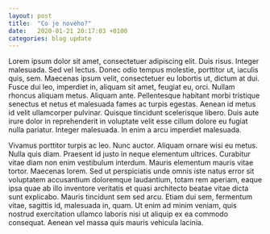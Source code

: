 ```yaml
---
layout: post
title:  "Co je nového?"
date:   2020-01-21 20:17:03 +0100
categories: blog update
---
```

Lorem ipsum dolor sit amet, consectetuer adipiscing elit. Duis risus. Integer malesuada. Sed vel lectus. Donec odio tempus molestie, porttitor ut, iaculis quis, sem. Maecenas ipsum velit, consectetuer eu lobortis ut, dictum at dui. Fusce dui leo, imperdiet in, aliquam sit amet, feugiat eu, orci. Nullam rhoncus aliquam metus. Aliquam ante. Pellentesque habitant morbi tristique senectus et netus et malesuada fames ac turpis egestas. Aenean id metus id velit ullamcorper pulvinar. Quisque tincidunt scelerisque libero. Duis aute irure dolor in reprehenderit in voluptate velit esse cillum dolore eu fugiat nulla pariatur. Integer malesuada. In enim a arcu imperdiet malesuada.

Vivamus porttitor turpis ac leo. Nunc auctor. Aliquam ornare wisi eu metus. Nulla quis diam. Praesent id justo in neque elementum ultrices. Curabitur vitae diam non enim vestibulum interdum. Mauris elementum mauris vitae tortor. Maecenas lorem. Sed ut perspiciatis unde omnis iste natus error sit voluptatem accusantium doloremque laudantium, totam rem aperiam, eaque ipsa quae ab illo inventore veritatis et quasi architecto beatae vitae dicta sunt explicabo. Mauris tincidunt sem sed arcu. Etiam dui sem, fermentum vitae, sagittis id, malesuada in, quam. Ut enim ad minim veniam, quis nostrud exercitation ullamco laboris nisi ut aliquip ex ea commodo consequat. Aenean vel massa quis mauris vehicula lacinia.
